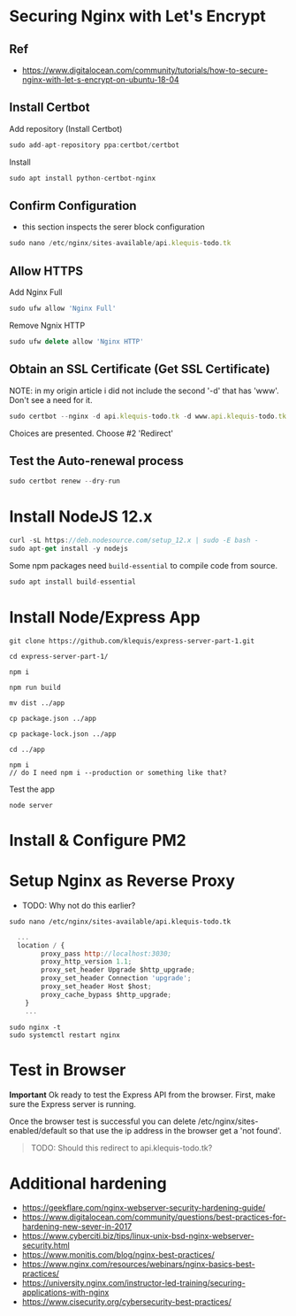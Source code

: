 # Securing Nginx with Let's Encrypt

## Ref

- https://www.digitalocean.com/community/tutorials/how-to-secure-nginx-with-let-s-encrypt-on-ubuntu-18-04

## Install Certbot

Add repository (Install Certbot)

```js
sudo add-apt-repository ppa:certbot/certbot
```

Install

```js
sudo apt install python-certbot-nginx
```

## Confirm Configuration

- this section inspects the serer block configuration

```js
sudo nano /etc/nginx/sites-available/api.klequis-todo.tk
```


## Allow HTTPS

Add Nginx Full

```js
sudo ufw allow 'Nginx Full'
```

Remove Ngnix HTTP

```js
sudo ufw delete allow 'Nginx HTTP'
```

## Obtain an SSL Certificate (Get SSL Certificate)

NOTE: in my origin article i did not include the second '-d' that has 'www'. Don't see a need for it.

```js
sudo certbot --nginx -d api.klequis-todo.tk -d www.api.klequis-todo.tk
```

Choices are presented. Choose #2 'Redirect'


## Test the Auto-renewal process

```js
sudo certbot renew --dry-run

```

# Install NodeJS 12.x

```js
curl -sL https://deb.nodesource.com/setup_12.x | sudo -E bash -
sudo apt-get install -y nodejs
```

Some npm packages need `build-essential` to compile code from source.

```js
sudo apt install build-essential
```

# Install Node/Express App

```
git clone https://github.com/klequis/express-server-part-1.git

cd express-server-part-1/

npm i

npm run build

mv dist ../app

cp package.json ../app

cp package-lock.json ../app

cd ../app

npm i
// do I need npm i --production or something like that?
```

Test the app

```
node server
```

# Install & Configure PM2

# Setup Nginx as Reverse Proxy
- TODO: Why not do this earlier?

```
sudo nano /etc/nginx/sites-available/api.klequis-todo.tk

```

```js
  ...
  location / {
        proxy_pass http://localhost:3030;
        proxy_http_version 1.1;
        proxy_set_header Upgrade $http_upgrade;
        proxy_set_header Connection 'upgrade';
        proxy_set_header Host $host;
        proxy_cache_bypass $http_upgrade;
    }
    ...
```

```
sudo nginx -t
sudo systemctl restart nginx
```

# Test in Browser
**Important**
Ok ready to test the Express API from the browser. First, make sure the Express
server is running.

Once the browser test is successful you can delete /etc/nginx/sites-enabled/default so that use the ip address in the browser get a 'not found'.
> TODO: Should this redirect to api.klequis-todo.tk?

# Additional hardening

- https://geekflare.com/nginx-webserver-security-hardening-guide/
- https://www.digitalocean.com/community/questions/best-practices-for-hardening-new-sever-in-2017
- https://www.cyberciti.biz/tips/linux-unix-bsd-nginx-webserver-security.html
- https://www.monitis.com/blog/nginx-best-practices/
- https://www.nginx.com/resources/webinars/nginx-basics-best-practices/
- https://university.nginx.com/instructor-led-training/securing-applications-with-nginx
- https://www.cisecurity.org/cybersecurity-best-practices/
